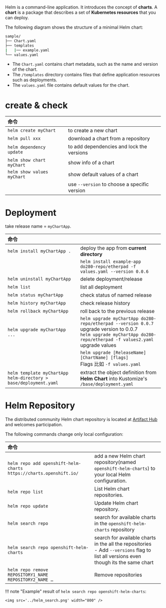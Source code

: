 
Helm is a command-line application. It introduces the concept of **charts**. A **chart** is a package that describes a set of **Kubernetes resources** that you can deploy.

The following diagram shows the structure of a minimal Helm chart:

```bash
sample/
├── Chart.yaml
├── templates
|   |── example.yaml
└── values.yaml
```

- The `Chart.yaml` contains chart metadata, such as the name and version of the chart.
- The `/templates` directory contains files that define application resources such as deployments.
- The `values.yaml` file contains default values for the chart.



# create & check

|命令||
|:-|:-|
|`helm create myChart` |to create a new chart |
|`helm pull xxx` |download a chart from a repository |
|`helm dependency update` |to add dependencies and lock the versions |
|`helm show chart myChart` |show info of a chart |
|`helm show values myChart` |show default values of a chart |
| |use `--version` to choose a specific version |


# Deployment
take release name = `myChartApp`.

|命令||
|:-|:-|
|`helm install myChartApp .` |deploy the app from <b>current directory</b> |
| |`helm install example-app do280-repo/etherpad -f values.yaml --version 0.0.6` |
|`helm uninstall myChartApp` |delete deployment/release |
|`helm list` |list all deployment |
|`helm status myChartApp` |check status of named release |
|`helm history myChartApp` |check release history |
|`helm rollback myChartApp` |roll back to the previous release |
|`helm upgrade myChartApp ...` |`helm upgrade myChartApp do280-repo/etherpad --version 0.0.7`  upgrade version to 0.0.7 <br/>`helm upgrade myChartApp do280-repo/etherpad -f values2.yaml`  upgrade values <br/>|
||`helm upgrade [ReleaseName] [ChartName] [flags]` <br/>Flags 比如 `-f values.yaml`|
|`helm template myChartApp helm-directory > base/deployment.yaml` |extract the object definition from <b>Helm Chart</b> into Kustomize's `/base/deployment.yaml`|

# Helm Repository
The distributed community Helm chart repository is located at [Artifact Hub](https://artifacthub.io/packages/search?kind=0) and welcomes participation.


The following commands change only local configuration:

|命令||
|:-|:-|
|`helm repo add openshift-helm-charts https://charts.openshift.io/` |add a new Helm chart repository(named `openshift-helm-charts`) to your local Helm configuration. |
|`helm repo list` |List Helm chart repositories.|
|`helm repo update ` |Update Helm chart repository.|
|`helm search repo` |search for available charts in the `openshift-helm-charts` repository|
|`helm search repo openshift-helm-charts` |search for available charts in the all the repositories<br/>- Add `--versions` flag to list all versions even though its the same chart|
|`helm repo remove REPOSITORY1_NAME REPOSITORY2_NAME …​	` |Remove repositories |

!!! note "Example"
    result of `helm search repo openshift-helm-charts`:

    <img src='../helm_search.png' width="800" />